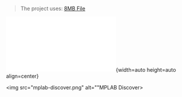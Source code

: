 > The project uses: [8MB File](lorem.txt)

![](mplab-discover.pgn){width=auto height=auto align=center}

<img src="mplab-discover.png" alt=""MPLAB Discover>
